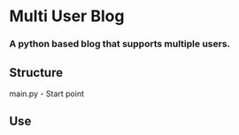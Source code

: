 # Multi User Blog

### A python based blog that supports multiple users.

## Structure
main.py - Start point

## Use
